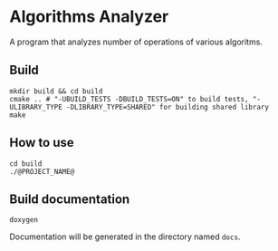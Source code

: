 # Algorithms Analyzer
A program that analyzes number of operations of various algoritms.

## Build
```shell
mkdir build && cd build
cmake .. # "-UBUILD_TESTS -DBUILD_TESTS=ON" to build tests, "-ULIBRARY_TYPE -DLIBRARY_TYPE=SHARED" for building shared library
make
```

## How to use
```shell
cd build
./@PROJECT_NAME@
```

## Build documentation
```shell
doxygen
```
Documentation will be generated in the directory named `docs`.

